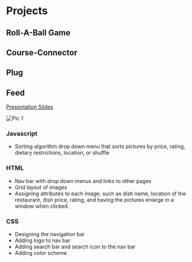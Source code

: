 # Projects


## Roll-A-Ball Game

## Course-Connector

## Plug

## Feed
[Presentation Slides](https://docs.google.com/presentation/d/14OPGsB98vPvlWRRXpHc82Rqpk7fnCCp_prPhfxGCalE/edit?usp=sharing)

![Pic 1](aliciajlee.github.io/img/home.png)

### Javascript
* Sorting algorithm drop down menu that sorts pictures by price, rating, dietary restrictions, location, or shuffle

### HTML 
* Nav bar with drop down menus and links to other pages
* Grid layout of images 
* Assigning attributes to each image, such as dish name, location of the restaurant, dish price, rating, and having the pictures enlarge in a window when clicked.

### CSS
* Designing the navigation bar
* Adding logo to nav bar 
* Adding search bar and search icon to the nav bar
* Adding color scheme 




